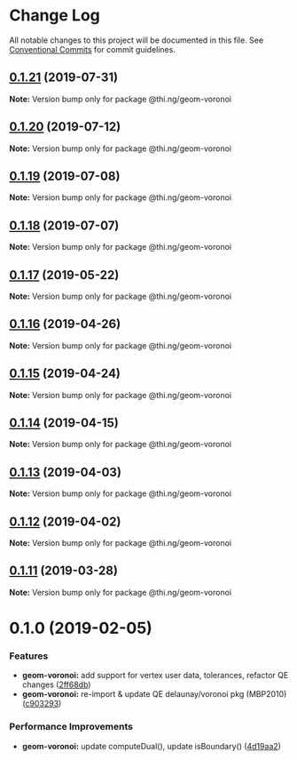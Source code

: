 # Change Log

All notable changes to this project will be documented in this file.
See [Conventional Commits](https://conventionalcommits.org) for commit guidelines.

## [0.1.21](https://github.com/thi-ng/umbrella/compare/@thi.ng/geom-voronoi@0.1.20...@thi.ng/geom-voronoi@0.1.21) (2019-07-31)

**Note:** Version bump only for package @thi.ng/geom-voronoi





## [0.1.20](https://github.com/thi-ng/umbrella/compare/@thi.ng/geom-voronoi@0.1.19...@thi.ng/geom-voronoi@0.1.20) (2019-07-12)

**Note:** Version bump only for package @thi.ng/geom-voronoi





## [0.1.19](https://github.com/thi-ng/umbrella/compare/@thi.ng/geom-voronoi@0.1.18...@thi.ng/geom-voronoi@0.1.19) (2019-07-08)

**Note:** Version bump only for package @thi.ng/geom-voronoi





## [0.1.18](https://github.com/thi-ng/umbrella/compare/@thi.ng/geom-voronoi@0.1.17...@thi.ng/geom-voronoi@0.1.18) (2019-07-07)

**Note:** Version bump only for package @thi.ng/geom-voronoi





## [0.1.17](https://github.com/thi-ng/umbrella/compare/@thi.ng/geom-voronoi@0.1.16...@thi.ng/geom-voronoi@0.1.17) (2019-05-22)

**Note:** Version bump only for package @thi.ng/geom-voronoi





## [0.1.16](https://github.com/thi-ng/umbrella/compare/@thi.ng/geom-voronoi@0.1.15...@thi.ng/geom-voronoi@0.1.16) (2019-04-26)

**Note:** Version bump only for package @thi.ng/geom-voronoi





## [0.1.15](https://github.com/thi-ng/umbrella/compare/@thi.ng/geom-voronoi@0.1.14...@thi.ng/geom-voronoi@0.1.15) (2019-04-24)

**Note:** Version bump only for package @thi.ng/geom-voronoi





## [0.1.14](https://github.com/thi-ng/umbrella/compare/@thi.ng/geom-voronoi@0.1.13...@thi.ng/geom-voronoi@0.1.14) (2019-04-15)

**Note:** Version bump only for package @thi.ng/geom-voronoi





## [0.1.13](https://github.com/thi-ng/umbrella/compare/@thi.ng/geom-voronoi@0.1.12...@thi.ng/geom-voronoi@0.1.13) (2019-04-03)

**Note:** Version bump only for package @thi.ng/geom-voronoi





## [0.1.12](https://github.com/thi-ng/umbrella/compare/@thi.ng/geom-voronoi@0.1.11...@thi.ng/geom-voronoi@0.1.12) (2019-04-02)

**Note:** Version bump only for package @thi.ng/geom-voronoi





## [0.1.11](https://github.com/thi-ng/umbrella/compare/@thi.ng/geom-voronoi@0.1.10...@thi.ng/geom-voronoi@0.1.11) (2019-03-28)

**Note:** Version bump only for package @thi.ng/geom-voronoi







# 0.1.0 (2019-02-05)


### Features

* **geom-voronoi:** add support for vertex user data, tolerances, refactor QE changes ([2ff68db](https://github.com/thi-ng/umbrella/commit/2ff68db))
* **geom-voronoi:** re-import & update QE delaunay/voronoi pkg (MBP2010) ([c903293](https://github.com/thi-ng/umbrella/commit/c903293))


### Performance Improvements

* **geom-voronoi:** update computeDual(), update isBoundary() ([4d19aa2](https://github.com/thi-ng/umbrella/commit/4d19aa2))
